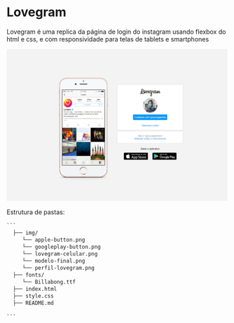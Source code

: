 # Lovegram

Lovegram é uma replica da página de login do instagram usando flexbox do html e css, e com responsividade para telas de tablets e smartphones



![](https://github.com/FernandoSena/lovegram/blob/main/img/modelo-final.png)



Estrutura de pastas:

~~~shell
```
  ├── img/
     └── apple-button.png
     └── googleplay-button.png
     └── lovegram-celular.png
     └── modelo-final.png
     └── perfil-lovegram.png
  ├── fonts/
     └── Billabong.ttf
  ├── index.html
  ├── style.css
  ├── README.md
  
```
~~~